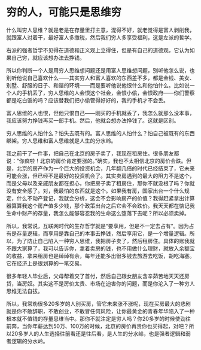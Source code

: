 # 穷的人，可能只是思维穷

什么叫穷人思维？就是老是在存量里打主意，混得不好，就老觉得是富人剥削我，就跟富人对着干，最好富人多缴税，然后我们穷人多享受福利，这是左派的哲学。 

右派的强者哲学不见得在道德和正义观上立得住，但是有自己的道德观，它认为如果自己穷，就应该想办法去挣钱。 

所以你判断一个人是用穷人思维想问题还是用富人思维想问题，别听他怎么说，也别听他说自己喜欢什么——其实穷人和富人喜欢的东西差不多，都是金钱、美女、别墅、舒服的日子、和谐的环境——而是要听他说他恨什么和他怕什么。比如说一个人的手机丢了，穷人思维的人会恨这个社会，会恨小偷，会恨政府——你们警察都是吃白饭的吗？应该替我们把小偷管得好好的，我的手机才不会丢。 

富人思维的人也恨，但他只恨自己——刚买的手机就丢了，我怎么就那么没本事，我应该努力挣钱再买一部手机。然后，他就会想办法挣钱了。这就是区别。 

穷人思维的人怕什么？怕失去既有的。富人思维的人怕什么？怕自己被既有的东西绑架。穷人思维和富人思维就是人生的分水岭。 

我之前干了一件事，把自己在北京的房子卖了，我现在租房住。很多朋友都说：“你疯啦！北京的房价肯定要涨的。”确实，我也不太相信北京的房价会跌。但是，北京的房产作为一个巨大的投资机会，几年翻几倍的时代已经结束了，它未来可能会涨，但已经不是最好的投资机会了。其实卖房遇到的最大的阻力不是这个，而是父母以及亲戚朋友都在担心，你把房子卖了租房住，那你不就没根了吗？你就没有安全感了。对，我最怕的东西就是这个。如果我有房，国家出台一个什么规定，什么不动产登记，我就会分析，这会不会影响房产的价值？我得赶紧拿出计算器算算我这个房产值多少钱，那个政策出台之后它会不会跌价。我天天都在惦记我生命中财产的存量，我怎么能够容忍我的生命这么堕落下去呢？所以必须卖掉。 

所以，我常说，互联网时代的生存哲学就是“要享用，但是不一定去占有”。因为占有是存量逻辑，而享用是靠自己的本事去挣钱，然后享用它，是一个增量逻辑。所以，为了防止自己陷入一种穷人思维，我把房子卖了，然后租房住。具体的账我就不跟大家算了，我可以告诉你，拿着卖房的钱，也不用做什么理财，就放入余额宝的收益，拿来租房也是绰绰有余，每年还能多出很多钱去旅游去吃饭，胡吃海塞。它在经济上是很划算的一笔交易。 

很多年轻人毕业后，父母帮着交了首付，然后自己跟女朋友含辛茹苦地天天还房贷，当房奴。其实这不是房价太贵、市场在迫害你的问题，而是你沦入了一种穷人思维无法自拔。 

所以，我常劝很多20多岁的人别买房，管它未来涨不涨呢，现在买房最大的悲剧就是你不敢辞职，不敢创业，不敢冒任何风险，让你最黄金的青春年华陷入了一种根本就不值钱的存量思维当中。那你不就注定是穷人吗？你20多岁的时候使劲往前奔，当你年薪达到50万、100万的时候，北京的房价再贵你也买得起，对吧？所以20多岁人的人生选择往前看还是往后看，是人生的分水岭，也是强者逻辑和弱者逻辑的分水岭。